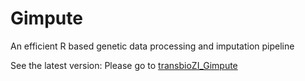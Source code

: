 # Gimpute
An efficient R based genetic data processing and imputation pipeline

See the latest version:
Please go to [transbioZI_Gimpute](https://github.com/transbioZI/Gimpute)
